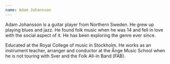 ```yaml
---
name: Adam Johannson
---
```


Adam Johansson is a guitar player from Northern Sweden. He grew up playing blues and jazz. He found folk music when he was 14 and fell in love with the social aspect of it. He has been exploring the genre ever since.

Educated at the Royal College of music in Stockholm. He works as an instrument teacher, arranger and conductor at the Ånge Music School when he is not touring with Sver and the Folk All-in Band (FAB).
